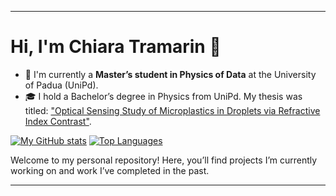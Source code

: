 
---

# Hi, I'm Chiara Tramarin 👋

- 🌱 I'm currently a **Master’s student in Physics of Data** at the University of Padua (UniPd).
- 🎓 I hold a Bachelor’s degree in Physics from UniPd. My thesis was titled: ["Optical Sensing Study of Microplastics in Droplets via Refractive Index Contrast"](https://thesis.unipd.it/handle/20.500.12608/64692).

[![My GitHub stats](https://github-readme-stats.vercel.app/api?username=ChiaTrama)](https://github.com/ChiaTrama/github-readme-stats)
[![Top Languages](https://github-readme-stats.vercel.app/api/top-langs/?username=ChiaTrama)](https://github.com/ChiaTrama/github-readme-stats)

Welcome to my personal repository! Here, you’ll find projects I’m currently working on and work I’ve completed in the past.

--- 
